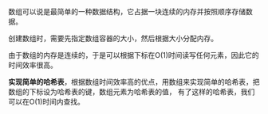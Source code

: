 

数组可以说是最简单的一种数据结构，它占据一块连续的内存并按照顺序存储数据。

创建数组时，需要先指定数组容器的大小，然后根据大小分配内存。

由于数组的内存是连续的，于是可以根据下标在O(1)时间读写任何元素，因此它的时间效率很高。

**实现简单的哈希表**，根据数组时间效率高的优点，用数组来实现简单的哈希表，把数组的下标设为哈希表的键，数组元素为哈希表的值，
有了这样的哈希表，我们可以在O(1)时间内查找。

